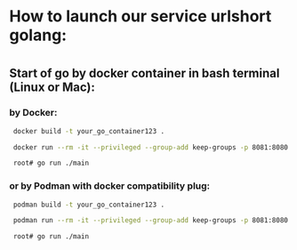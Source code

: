 # How to launch our service urlshort golang: 
#

## Start of go by docker container in bash terminal (Linux or Mac):

### by Docker:
  
  ```sh
   docker build -t your_go_container123 .
  ```
  
  ```sh
   docker run --rm -it --privileged --group-add keep-groups -p 8081:8080 your_go_container123 bash
  ```
  
  ```sh
   root# go run ./main
  ```

### or by Podman with docker compatibility plug:
  ```sh
   podman build -t your_go_container123 .
  ```
  
  ```sh
   podman run --rm -it --privileged --group-add keep-groups -p 8081:8080 your_go_container123 bash
  ```
  
  ```sh
   root# go run ./main
  ```
